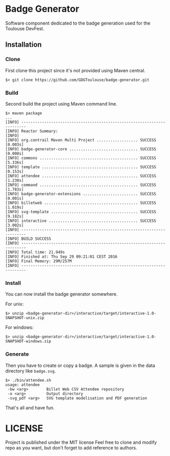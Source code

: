 # Badge Generator

Software component dedicated to the badge generation used for the Toulouse
DevFest.

## Installation

### Clone

First clone this project since it's not provided using Maven central.

```shell
$> git clone https://github.com/GDGToulouse/badge-generator.git
```

### Build

Second build the project using Maven command line.

```shell
$> maven package
...
[INFO] ------------------------------------------------------------------------
[INFO] Reactor Summary:
[INFO] 
[INFO] org.contrail Maven Multi Project .................. SUCCESS [0.003s]
[INFO] badge-generator-core .............................. SUCCESS [0.000s]
[INFO] commons ........................................... SUCCESS [5.336s]
[INFO] template .......................................... SUCCESS [0.153s]
[INFO] attendee .......................................... SUCCESS [1.230s]
[INFO] command ........................................... SUCCESS [1.783s]
[INFO] badge-generator-extensions ........................ SUCCESS [0.001s]
[INFO] billetweb ......................................... SUCCESS [1.019s]
[INFO] svg-template ...................................... SUCCESS [9.182s]
[INFO] interactive ....................................... SUCCESS [3.002s]
[INFO] ------------------------------------------------------------------------
[INFO] BUILD SUCCESS
[INFO] ------------------------------------------------------------------------
[INFO] Total time: 21.949s
[INFO] Finished at: Thu Sep 29 09:21:01 CEST 2016
[INFO] Final Memory: 29M/257M
[INFO] ------------------------------------------------------------------------
```

### Install

You can now install the badge generator somewhere.

For unix:
```shell
$> unzip <badge-generator-dir>/interactive/target/interactive-1.0-SNAPSHOT-unix.zip 
```
For windows:
```shell
$> unzip <badge-generator-dir>/interactive/target/interactive-1.0-SNAPSHOT-windows.zip 
```

### Generate

Then you have to create or copy a badge. A sample is given in the data directory like `badge.svg`.

```shell
$> ./bin/attendee.sh 
usage: attendee
 -bw <arg>        Billet Web CSV Attendee repository
 -o <arg>         Output directory
 -svg_pdf <arg>   SVG template modelisation and PDF generation
 ```

That's all and have fun.

# LICENSE

Project is published under the MIT license Feel free to clone and modify repo
as you want, but don't forget to add reference to authors.
